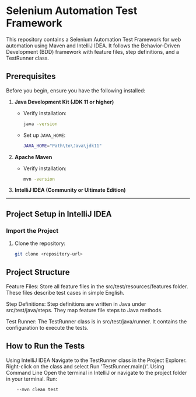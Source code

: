 # Selenium Automation Test Framework

This repository contains a Selenium Automation Test Framework for web automation using Maven and IntelliJ IDEA. It follows the Behavior-Driven Development (BDD) framework with feature files, step definitions, and a TestRunner class.

## Prerequisites

Before you begin, ensure you have the following installed:

1. **Java Development Kit (JDK 11 or higher)**
   - Verify installation:
     ```bash
     java -version
     ```
   - Set up `JAVA_HOME`:
     ```bash
     JAVA_HOME="Path\to\Java\jdk11"
     ```

2. **Apache Maven**
   - Verify installation:
     ```bash
     mvn -version
     ```

3. **IntelliJ IDEA (Community or Ultimate Edition)**

---

## Project Setup in IntelliJ IDEA

### Import the Project
1. Clone the repository:
   ```bash
   git clone <repository-url>
## Project Structure
Feature Files:
Store all feature files in the src/test/resources/features folder. These files describe test cases in simple English.

Step Definitions:
Step definitions are written in Java under src/test/java/steps. They map feature file steps to Java methods.

Test Runner:
The TestRunner class is in src/test/java/runner. It contains the configuration to execute the tests. 

## How to Run the Tests
Using IntelliJ IDEA
Navigate to the TestRunner class in the Project Explorer.
Right-click on the class and select Run 'TestRunner.main()'.
Using Command Line
Open the terminal in IntelliJ or navigate to the project folder in your terminal.
Run:
 ```bash
     --mvn clean test
 

